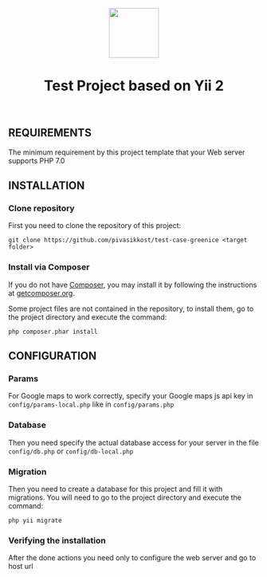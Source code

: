 <p align="center">
    <a href="https://github.com/yiisoft" target="_blank">
        <img src="https://avatars0.githubusercontent.com/u/993323" height="100px">
    </a>
    <h1 align="center">Test Project based on Yii 2</h1>
    <br>
</p>



REQUIREMENTS
------------

The minimum requirement by this project template that your Web server supports PHP 7.0


INSTALLATION
------------

### Clone repository

First you need to clone the repository of this project:

~~~
git clone https://github.com/pivasikkost/test-case-greenice <target folder>
~~~

### Install via Composer

If you do not have [Composer](http://getcomposer.org/), you may install it by following the instructions
at [getcomposer.org](http://getcomposer.org/doc/00-intro.md#installation-nix).

Some project files are not contained in the repository, to install them, go to the project directory and execute the command:

~~~
php composer.phar install
~~~


CONFIGURATION
-------------
### Params

For Google maps to work correctly, specify your Google maps js api key in `config/params-local.php` like in `config/params.php`

### Database

Then you need specify the actual database access for your server in the file `config/db.php` or `config/db-local.php`

### Migration

Then you need to create a database for this project and fill it with migrations. You will need to go to the project directory and execute the command:
```
php yii migrate
```

### Verifying the installation

After the done actions you need only to configure the web server and go to host url
